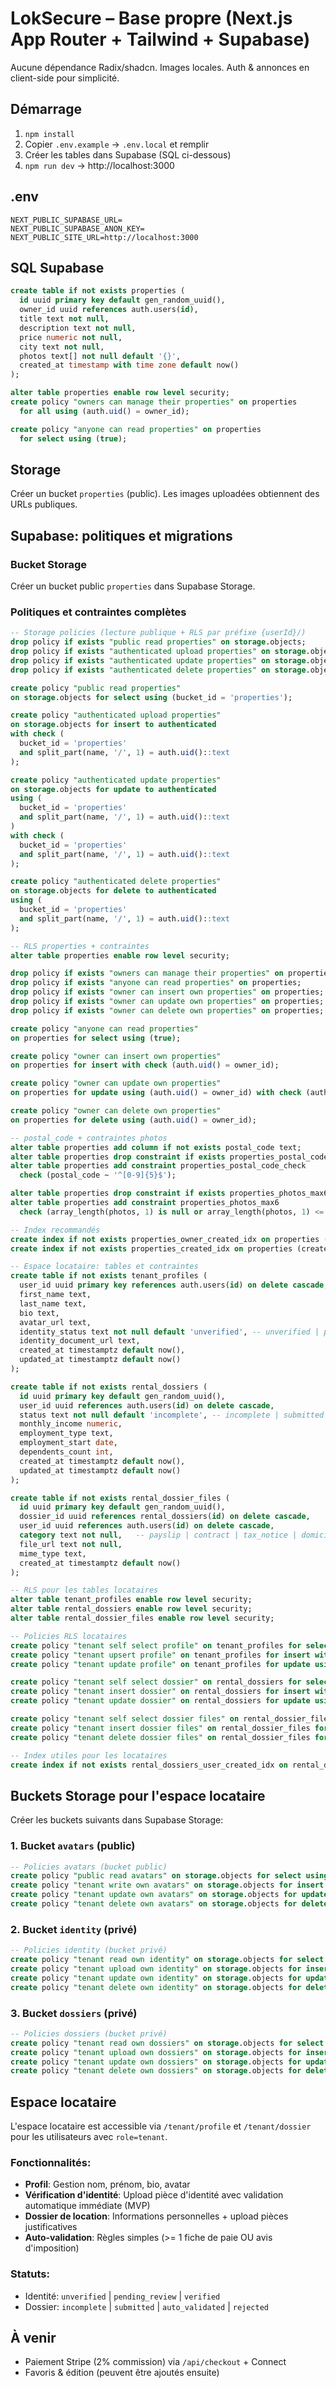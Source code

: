# LokSecure – Base propre (Next.js App Router + Tailwind + Supabase)

Aucune dépendance Radix/shadcn. Images locales. Auth & annonces en client-side pour simplicité.

## Démarrage
1) `npm install`
2) Copier `.env.example` → `.env.local` et remplir
3) Créer les tables dans Supabase (SQL ci-dessous)
4) `npm run dev` → http://localhost:3000

## .env
```
NEXT_PUBLIC_SUPABASE_URL=
NEXT_PUBLIC_SUPABASE_ANON_KEY=
NEXT_PUBLIC_SITE_URL=http://localhost:3000
```

## SQL Supabase
```sql
create table if not exists properties (
  id uuid primary key default gen_random_uuid(),
  owner_id uuid references auth.users(id),
  title text not null,
  description text not null,
  price numeric not null,
  city text not null,
  photos text[] not null default '{}',
  created_at timestamp with time zone default now()
);

alter table properties enable row level security;
create policy "owners can manage their properties" on properties
  for all using (auth.uid() = owner_id);

create policy "anyone can read properties" on properties
  for select using (true);
```

## Storage
Créer un bucket `properties` (public). Les images uploadées obtiennent des URLs publiques.

## Supabase: politiques et migrations

### Bucket Storage
Créer un bucket public `properties` dans Supabase Storage.

### Politiques et contraintes complètes
```sql
-- Storage policies (lecture publique + RLS par préfixe {userId}/)
drop policy if exists "public read properties" on storage.objects;
drop policy if exists "authenticated upload properties" on storage.objects;
drop policy if exists "authenticated update properties" on storage.objects;
drop policy if exists "authenticated delete properties" on storage.objects;

create policy "public read properties"
on storage.objects for select using (bucket_id = 'properties');

create policy "authenticated upload properties"
on storage.objects for insert to authenticated
with check (
  bucket_id = 'properties'
  and split_part(name, '/', 1) = auth.uid()::text
);

create policy "authenticated update properties"
on storage.objects for update to authenticated
using (
  bucket_id = 'properties'
  and split_part(name, '/', 1) = auth.uid()::text
)
with check (
  bucket_id = 'properties'
  and split_part(name, '/', 1) = auth.uid()::text
);

create policy "authenticated delete properties"
on storage.objects for delete to authenticated
using (
  bucket_id = 'properties'
  and split_part(name, '/', 1) = auth.uid()::text
);

-- RLS properties + contraintes
alter table properties enable row level security;

drop policy if exists "owners can manage their properties" on properties;
drop policy if exists "anyone can read properties" on properties;
drop policy if exists "owner can insert own properties" on properties;
drop policy if exists "owner can update own properties" on properties;
drop policy if exists "owner can delete own properties" on properties;

create policy "anyone can read properties"
on properties for select using (true);

create policy "owner can insert own properties"
on properties for insert with check (auth.uid() = owner_id);

create policy "owner can update own properties"
on properties for update using (auth.uid() = owner_id) with check (auth.uid() = owner_id);

create policy "owner can delete own properties"
on properties for delete using (auth.uid() = owner_id);

-- postal_code + contraintes photos
alter table properties add column if not exists postal_code text;
alter table properties drop constraint if exists properties_postal_code_check;
alter table properties add constraint properties_postal_code_check
  check (postal_code ~ '^[0-9]{5}$');

alter table properties drop constraint if exists properties_photos_max6;
alter table properties add constraint properties_photos_max6
  check (array_length(photos, 1) is null or array_length(photos, 1) <= 6);

-- Index recommandés
create index if not exists properties_owner_created_idx on properties (owner_id, created_at desc);
create index if not exists properties_created_idx on properties (created_at desc);

-- Espace locataire: tables et contraintes
create table if not exists tenant_profiles (
  user_id uuid primary key references auth.users(id) on delete cascade,
  first_name text,
  last_name text,
  bio text,
  avatar_url text,
  identity_status text not null default 'unverified', -- unverified | pending_review | verified
  identity_document_url text,
  created_at timestamptz default now(),
  updated_at timestamptz default now()
);

create table if not exists rental_dossiers (
  id uuid primary key default gen_random_uuid(),
  user_id uuid references auth.users(id) on delete cascade,
  status text not null default 'incomplete', -- incomplete | submitted | auto_validated | rejected
  monthly_income numeric,
  employment_type text,
  employment_start date,
  dependents_count int,
  created_at timestamptz default now(),
  updated_at timestamptz default now()
);

create table if not exists rental_dossier_files (
  id uuid primary key default gen_random_uuid(),
  dossier_id uuid references rental_dossiers(id) on delete cascade,
  user_id uuid references auth.users(id) on delete cascade,
  category text not null,   -- payslip | contract | tax_notice | domicile | other
  file_url text not null,
  mime_type text,
  created_at timestamptz default now()
);

-- RLS pour les tables locataires
alter table tenant_profiles enable row level security;
alter table rental_dossiers enable row level security;
alter table rental_dossier_files enable row level security;

-- Policies RLS locataires
create policy "tenant self select profile" on tenant_profiles for select using (auth.uid() = user_id);
create policy "tenant upsert profile" on tenant_profiles for insert with check (auth.uid() = user_id);
create policy "tenant update profile" on tenant_profiles for update using (auth.uid() = user_id) with check (auth.uid() = user_id);

create policy "tenant self select dossier" on rental_dossiers for select using (auth.uid() = user_id);
create policy "tenant insert dossier" on rental_dossiers for insert with check (auth.uid() = user_id);
create policy "tenant update dossier" on rental_dossiers for update using (auth.uid() = user_id) with check (auth.uid() = user_id);

create policy "tenant self select dossier files" on rental_dossier_files for select using (auth.uid() = user_id);
create policy "tenant insert dossier files" on rental_dossier_files for insert with check (auth.uid() = user_id);
create policy "tenant delete dossier files" on rental_dossier_files for delete using (auth.uid() = user_id);

-- Index utiles pour les locataires
create index if not exists rental_dossiers_user_created_idx on rental_dossiers (user_id, created_at desc);
```

## Buckets Storage pour l'espace locataire

Créer les buckets suivants dans Supabase Storage:

### 1. Bucket `avatars` (public)
```sql
-- Policies avatars (bucket public)
create policy "public read avatars" on storage.objects for select using (bucket_id='avatars');
create policy "tenant write own avatars" on storage.objects for insert to authenticated with check (bucket_id='avatars' and split_part(name,'/',1)=auth.uid()::text);
create policy "tenant update own avatars" on storage.objects for update to authenticated using (bucket_id='avatars' and split_part(name,'/',1)=auth.uid()::text) with check (bucket_id='avatars' and split_part(name,'/',1)=auth.uid()::text);
create policy "tenant delete own avatars" on storage.objects for delete to authenticated using (bucket_id='avatars' and split_part(name,'/',1)=auth.uid()::text);
```

### 2. Bucket `identity` (privé)
```sql
-- Policies identity (bucket privé)
create policy "tenant read own identity" on storage.objects for select to authenticated using (bucket_id='identity' and split_part(name,'/',1)=auth.uid()::text);
create policy "tenant upload own identity" on storage.objects for insert to authenticated with check (bucket_id='identity' and split_part(name,'/',1)=auth.uid()::text);
create policy "tenant update own identity" on storage.objects for update to authenticated using (bucket_id='identity' and split_part(name,'/',1)=auth.uid()::text) with check (bucket_id='identity' and split_part(name,'/',1)=auth.uid()::text);
create policy "tenant delete own identity" on storage.objects for delete to authenticated using (bucket_id='identity' and split_part(name,'/',1)=auth.uid()::text);
```

### 3. Bucket `dossiers` (privé)
```sql
-- Policies dossiers (bucket privé)
create policy "tenant read own dossiers" on storage.objects for select to authenticated using (bucket_id='dossiers' and split_part(name,'/',1)=auth.uid()::text);
create policy "tenant upload own dossiers" on storage.objects for insert to authenticated with check (bucket_id='dossiers' and split_part(name,'/',1)=auth.uid()::text);
create policy "tenant update own dossiers" on storage.objects for update to authenticated using (bucket_id='dossiers' and split_part(name,'/',1)=auth.uid()::text) with check (bucket_id='dossiers' and split_part(name,'/',1)=auth.uid()::text);
create policy "tenant delete own dossiers" on storage.objects for delete to authenticated using (bucket_id='dossiers' and split_part(name,'/',1)=auth.uid()::text);
```

## Espace locataire

L'espace locataire est accessible via `/tenant/profile` et `/tenant/dossier` pour les utilisateurs avec `role=tenant`.

### Fonctionnalités:
- **Profil**: Gestion nom, prénom, bio, avatar
- **Vérification d'identité**: Upload pièce d'identité avec validation automatique immédiate (MVP)
- **Dossier de location**: Informations personnelles + upload pièces justificatives
- **Auto-validation**: Règles simples (>= 1 fiche de paie OU avis d'imposition)

### Statuts:
- Identité: `unverified` | `pending_review` | `verified` 
- Dossier: `incomplete` | `submitted` | `auto_validated` | `rejected`

## À venir
- Paiement Stripe (2% commission) via `/api/checkout` + Connect
- Favoris & édition (peuvent être ajoutés ensuite)
